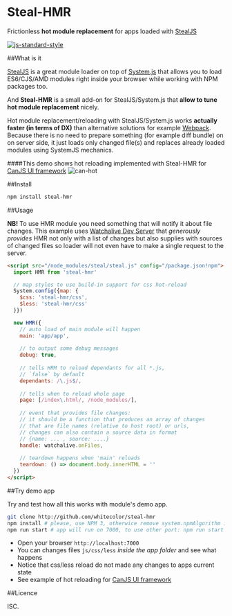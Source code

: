 # Steal-HMR

Frictionless **hot module replacement** for apps loaded with [StealJS](https://github.com/stealjs/steal)

[![js-standard-style](https://img.shields.io/badge/code%20style-standard-brightgreen.svg)](http://standardjs.com/)

##What is it

[StealJS](https://github.com/stealjs/steal) is a great module loader on top of [System.js](https://github.com/systemjs/systemjs)
that allows you to load ES6/CJS/AMD modules right inside your browser while working with NPM packages too.

And **Steal-HMR** is a small add-on for StealJS/System.js that **allow to tune hot module replacement** nicely.

Hot module replacement/reloading with StealJS/System.js works **actually faster (in terms of DX)** 
than alternative solutions  for example [Webpack](https://github.com/webpack/webpack). Because there is no need 
to prepare something (for example diff bundle) on on server side, it just loads only changed file(s) 
and replaces already loaded modules using SystemJS mechanics.

####This demo shows hot reloading implemented with Steal-HMR for [CanJS UI framework](http://github.com/whitecolor/can-hot)
![can-hot](https://cloud.githubusercontent.com/assets/736697/12709893/5b1727e8-c8d2-11e5-8f69-faf73ede4559.gif)

##Install

```bash
npm install steal-hmr
```

##Usage

**NB!** To use HMR module you need something that will notify it about file changes.
This example uses [Watchalive Dev Server](https://github.com/whitecolor/watchalive)
that *generously provides* HMR not only with a list of changes but also supplies with 
sources of changed files so loader will not even have to make a single request to the server.

```html
<script src="/node_modules/steal/steal.js" config="/package.json!npm">
  import HMR from 'steal-hmr'

  // map styles to use build-in support for css hot-reload
  System.config({map: {
    $css: 'steal-hmr/css',
    $less: 'steal-hmr/css'
  }})

  new HMR({
    // auto load of main module will happen
    main: 'app/app',
    
    // to output some debug messages
    debug: true,
    
    // tells HRM to reload dependants for all *.js, 
    // `false` by default
    dependants: /\.js$/,
        
    // tells when to reload whole page
    page: [/index\.html/, /node_modules/],
    
    // event that provides file changes: 
    // it should be a function that produces an array of changes 
    // that are file names (relative to host root) or urls,  
    // changes can also contain a source data in format 
    // {name: ... , source: ....}
    handle: watchalive.onFiles,
    
    // teardown happens when 'main' reloads
    teardown: () => document.body.innerHTML = ''
  })
</script> 
```

##Try demo app

Try and test how all this works with module's demo app.
```bash
git clone http://github.com/whitecolor/steal-hmr
npm install # please, use NPM 3, otherwice remove system.npmAlgorithm in package.json
npm run start # app will run on 7000, to use other port: npm run start -- --port your_port
```
- Open your browser `http://localhost:7000`
- You can changes files `js/css/less` *inside the app folder* and see what happens
- Notice that css/less reload do not made any changes to apps current state
- See example of hot reloading for [CanJS UI framework](http://github.com/whitecolor/can-hot)

##Licence

ISC.
